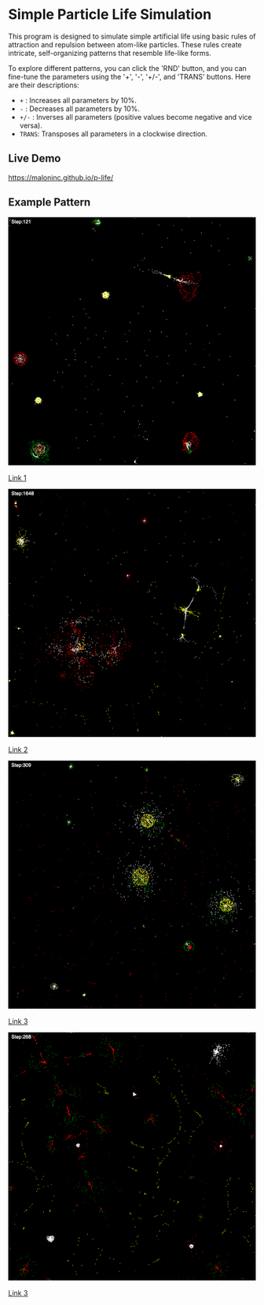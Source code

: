 # Simple Particle Life Simulation

This program is designed to simulate simple artificial life using basic rules of attraction and repulsion between atom-like particles.
These rules create intricate, self-organizing patterns that resemble life-like forms.

To explore different patterns, you can click the 'RND' button, and you can fine-tune the parameters using the '+', '-', '+/-', and 'TRANS' buttons. Here are their descriptions:

- `+` : Increases all parameters by 10%.
- `-` : Decreases all parameters by 10%.
- `+/-` : Inverses all parameters (positive values become negative and vice versa).
- `TRANS`: Transposes all parameters in a clockwise direction.

## Live Demo
https://maloninc.github.io/p-life/

## Example Pattern

![Example 1](images/particle-life-image-r-r=-0.35&r-y=0.34&r-g=-0.14&r-w=-0.16&y-r=-0.16&y-y=-0.14&y-g=-0.14&y-w=-0.15&g-r=-0.18&g-y=0.14&g-g=-0.18&g-w=0.37&w-r=-0.14&w-y=-0.14&w-g=-0.16&w-w=0.28.png?raw=true "Example 1")

[Link 1](https://maloninc.github.io/p-life/#red-red=-0.35&red-yellow=0.34&red-green=-0.14&red-white=-0.16&yellow-red=-0.16&yellow-yellow=-0.14&yellow-green=-0.14&yellow-white=-0.15&green-red=-0.18&green-yellow=0.14&green-green=-0.18&green-white=0.37&white-red=-0.14&white-yellow=-0.14&white-green=-0.16&white-white=0.28)


![Example 2](images/particle-life-image-r-r=-0.89&r-y=0.69&r-g=0.84&r-w=-0.42&y-r=0.34&y-y=0.37&y-g=0.41&y-w=-0.74&g-r=0.45&g-y=0.5&g-g=0.52&g-w=0.34&w-r=-0.32&w-y=-0.32&w-g=0.34&w-w=0.34.png?raw=true "Example 2")

[Link 2](https://maloninc.github.io/p-life/#red-red=-0.89&red-yellow=0.69&red-green=0.84&red-white=-0.42&yellow-red=0.34&yellow-yellow=0.37&yellow-green=0.41&yellow-white=-0.74&green-red=0.45&green-yellow=0.5&green-green=0.52&green-white=0.34&white-red=-0.32&white-yellow=-0.32&white-green=0.34&white-white=0.34)


![Example 3](images/particle-life-image-r-r=0.3&r-y=0.62&r-g=-0.36&r-w=-0.36&y-r=-0.12&y-y=-0.29&y-g=-0.11&y-w=-0.22&g-r=-0.13&g-y=-0.36&g-g=-0.43&g-w=0.35&w-r=0.24&w-y=-0.36&w-g=-0.39&w-w=0.35.png?raw=true "Example 3")

[Link 3](https://maloninc.github.io/p-life/#red-red=0.3&red-yellow=0.62&red-green=-0.36&red-white=-0.36&yellow-red=-0.12&yellow-yellow=-0.29&yellow-green=-0.11&yellow-white=-0.22&green-red=-0.13&green-yellow=-0.36&green-green=-0.43&green-white=0.35&white-red=0.24&white-yellow=-0.36&white-green=-0.39&white-white=0.35)


![Example 4](images/particle-life-image-r-r=0.82&r-y=0.5&r-g=-0.81&r-w=-0.81&y-r=0.82&y-y=0.23&y-g=0.98&y-w=0.89&g-r=-1.42&g-y=0.66&g-g=0.82&g-w=0.82&w-r=-0.69&w-y=0.25&w-g=0.28&w-w=-0.55.png?raw=true "Example 4")

[Link 3](https://maloninc.github.io/p-life/#red-red=0.82&red-yellow=0.5&red-green=-0.81&red-white=-0.81&yellow-red=0.82&yellow-yellow=0.23&yellow-green=0.98&yellow-white=0.89&green-red=-1.42&green-yellow=0.66&green-green=0.82&green-white=0.82&white-red=-0.69&white-yellow=0.25&white-green=0.28&white-white=-0.55)